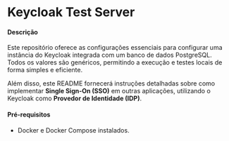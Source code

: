 # Keycloak Test Server

#### Descrição

Este repositório oferece as configurações essenciais para configurar uma instância do Keycloak integrada com um banco de dados PostgreSQL. Todos os valores são genéricos, permitindo a execução e testes locais de forma simples e eficiente.

Além disso, este README fornecerá instruções detalhadas sobre como implementar **Single Sign-On (SSO)** em outras aplicações, utilizando o Keycloak como **Provedor de Identidade (IDP)**.

#### Pré-requisitos

- Docker e Docker Compose instalados.

